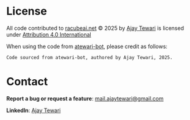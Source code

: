 # License

All code contributed to <a href = "https://github.com/atewari-bot">racubeai.net</a> © 2025 by <a href = "https://www.linkedin.com/in/ajaytewari">Ajay Tewari</a> is licensed under <a href = "http://creativecommons.org/licenses/by/4.0/?ref=chooser-v1">Attribution 4.0 International<a/>

When using the code from <a href = "https://github.com/atewari-bot">atewari-bot</a>, please credit as follows: 

`Code sourced from atewari-bot, authored by Ajay Tewari, 2025.`

# Contact

**Report a bug or request a feature**: <a href = "mailto:mail.ajaytewari@gmail.com">mail.ajaytewari@gmail.com</a>

**LinkedIn**: <a href = "https://www.linkedin.com/in/ajaytewari">Ajay Tewari</a>
